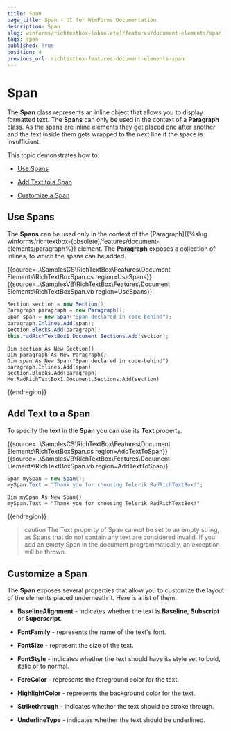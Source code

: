 ```yaml
---
title: Span
page_title: Span - UI for WinForms Documentation
description: Span
slug: winforms/richtextbox-(obsolete)/features/document-elements/span
tags: span
published: True
position: 4
previous_url: richtextbox-features-document-elements-span
---
```


# Span

The __Span__ class represents an inline object that allows you to display formatted text. The __Spans__ can only be used in the context of a __Paragraph__ class.  As the spans are inline elements they get placed one after another and the text inside them gets wrapped to the next line if the space is insufficient.

This topic demonstrates how to:

* [Use Spans](#use-spans)

* [Add Text to a Span](#add-text-to-a-span)

* [Customize a Span](#customize-a-span)

## Use Spans

The __Spans__ can be used only in the context of the [Paragraph]({%slug winforms/richtextbox-(obsolete)/features/document-elements/paragraph%}) element. The __Paragraph__ exposes a collection of Inlines, to which the spans can be added.

{{source=..\SamplesCS\RichTextBox\Features\Document Elements\RichTextBoxSpan.cs region=UseSpans}} 
{{source=..\SamplesVB\RichTextBox\Features\Document Elements\RichTextBoxSpan.vb region=UseSpans}}
````C#
Section section = new Section();
Paragraph paragraph = new Paragraph();
Span span = new Span("Span declared in code-behind");
paragraph.Inlines.Add(span);
section.Blocks.Add(paragraph);
this.radRichTextBox1.Document.Sections.Add(section);

````
````VB.NET
Dim section As New Section()
Dim paragraph As New Paragraph()
Dim span As New Span("Span declared in code-behind")
paragraph.Inlines.Add(span)
section.Blocks.Add(paragraph)
Me.RadRichTextBox1.Document.Sections.Add(section)

```` 



{{endregion}}


## Add Text to a Span

To specify the text in the __Span__ you can use its __Text__ property.

{{source=..\SamplesCS\RichTextBox\Features\Document Elements\RichTextBoxSpan.cs region=AddTextToSpan}} 
{{source=..\SamplesVB\RichTextBox\Features\Document Elements\RichTextBoxSpan.vb region=AddTextToSpan}}
````C#
Span mySpan = new Span();
mySpan.Text = "Thank you for choosing Telerik RadRichTextBox!";

````
````VB.NET
Dim mySpan As New Span()
mySpan.Text = "Thank you for choosing Telerik RadRichTextBox!"

```` 



{{endregion}}

>caution The Text property of Span cannot be set to an empty string, as Spans that do not contain any text are considered invalid. If you add an empty Span in the document programmatically, an exception will be thrown.
>

## Customize a Span

The __Span__ exposes several properties that allow you to customize the layout of the elements placed underneath it. Here is a list of them:

* __BaselineAlignment__ - indicates whether the text is __Baseline__, __Subscript__ or __Superscript__.

* __FontFamily__ - represents the name of the text's font.

* __FontSize__ - represent the size of the text.

* __FontStyle__ - indicates whether the text should have its style set to bold, italic or to normal.

* __ForeColor__ - represents the foreground color for the text.

* __HighlightColor__ - represents the background color for the text.

* __Strikethrough__ - indicates whether the text should be stroke through.

* __UnderlineType__ - indicates whether the text should be underlined.
